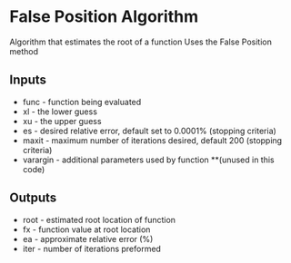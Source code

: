 # False Position Algorithm

Algorithm that estimates the root of a function
Uses the False Position method


## Inputs
* func - function being evaluated
* xl - the lower guess
* xu - the upper guess
* es - desired relative error, default set to 0.0001% (stopping criteria)
* maxit - maximum number of iterations desired, default 200 (stopping criteria)
* varargin - additional parameters used by function **(unused in this code)

## Outputs
* root - estimated root location of function
* fx - function value at root location
* ea - approximate relative error (%)
* iter - number of iterations preformed
